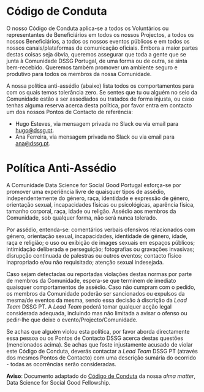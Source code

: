 # Código de Conduta

O nosso Código de Conduta aplica-se a todos os Voluntários ou representantes de Beneficiários em todos os nossos Projectos, a todos os nossos Beneficiários, a todos os nossos eventos públicos e em todos os nossos canais/plataformas de comunicação oficiais. Embora a maior partes destas coisas seja óbvia, queremos assegurar que toda a gente que se junta à Comunidade DSSG Portugal, de uma forma ou de outra, se sinta bem-recebido. Queremos também promover um ambiente seguro e produtivo para todos os membros da nossa Comunidade. 

A nossa política anti-assédio (abaixo) lista todos os comportamentos para com os quais temos tolerância zero. Se sentes que tu ou alguém no seio da Comunidade estão a ser assediados ou tratados de forma injusta, ou caso tenhas alguma reserva acerca desta política, por favor entra em contacto um dos nossos Pontos de Contacto de referência: 
+ Hugo Esteves, via mensagem privada no Slack ou via email para hugo@dssg.pt.
+ Ana Ferreira, via mensagem privada no Slack ou via email para ana@dssg.pt. 

# Política Anti-Assédio

A Comunidade Data Science for Social Good Portugal esforça-se por promover uma experiência livre de quaisquer tipos de assédio, independentemente do género, raça, identidade e expressão de género, orientação sexual, incapacidades físicas ou psicológicas, aparência física, tamanho corporal, raça, idade ou religão. Assédio aos membros da Comunidade, sob qualquer forma, não será nunca tolerado. 

Por assédio, entenda-se: comentários verbais ofensivos relacionados com género, orientação sexual, incapacidades, identidade de género, idade, raça e religião; o uso ou exibição de images sexuais em espaços públicos; intimidação deliberada e perseguição; fotografias ou gravações invasivas; disrupção continuada de palestras ou outros eventos; contacto físico inapropriado e/ou não requisitado; atenção sexual indesejada. 

Caso sejam detectadas ou reportadas violações destas normas por parte de membros da Comunidade, espera-se que terminem de imediato quaisquer comportamentos de assédio. Caso não cumpram com o pedido, os membros da Comunidade poderão ser sancionados ou expulsos da mesma/de eventos da mesma, sendo essa decisão à discrição da _Lead Team_ DSSG PT. A _Lead Team_ poderá tomar qualquer acção legal considerada adequada, incluindo mas não limitada a avisar o ofenso ou pedir-lhe que deixe o evento/Projecto/Comunidade.

Se achas que alguém violou esta política, por favor aborda directamente essa pessoa ou os Pontos de Contacto DSSG acerca destas questões (mencionados acima). Se achas que foste injustamente acusado de violar este Código de Conduta, deverás contactar a _Lead Team_ DSSG PT (através dos mesmos Pontos de Contacto) com uma descrição sumária do ocorrido - todas as ocorrências serão consideradas. 

**Aviso**: Documento adaptado do [Código de Conduta](https://github.com/dssg/dssg-manual/blob/master/manual.md#code-of-conduct) da nossa _alma matter_, Data Science for Social Good Fellowship.